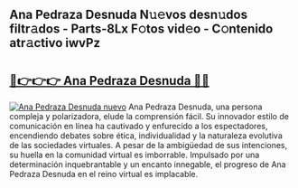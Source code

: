 ## Ana Pedraza Desnuda N𝚞𝚎vos desn𝚞dos filtr𝚊dos - Parts-8Lx F𝚘tos vid𝚎o - C𝚘ntenido atr𝚊ctivo iwvPz

# <h2><a href="http://mb74yq.tromn.icu/?c=Ana+Pedraza+Desnuda">🔗👉👉👉 Ana Pedraza Desnuda 🔗🔗</a></h2>

[![Ana Pedraza Desnuda nuevo](https://i.imgur.com/pEAQMta.gif)](http://mb74yq.tromn.icu/?c=Ana+Pedraza+Desnuda)
Ana Pedraza Desnuda, una persona compleja y polarizadora, elude la comprensión fácil. Su innovador estilo de comunicación en línea ha cautivado y enfurecido a los espectadores, encendiendo debates sobre ética, individualidad y la naturaleza evolutiva de las sociedades virtuales. A pesar de la ambigüedad de sus intenciones, su huella en la comunidad virtual es imborrable. Impulsado por una determinación inquebrantable y un encanto innegable, el progreso de Ana Pedraza Desnuda en el reino virtual es implacable.

